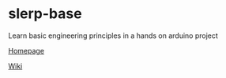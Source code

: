 slerp-base
==========

Learn basic engineering principles in a hands on arduino project

[Homepage](http://slerp.github.io/slerp-base/)

[Wiki](https://github.com/SLERP/slerp-base/wiki)
